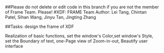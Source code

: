 ##Please do not delete or edit code in this branch if you are not the member of Frame Team. Please!
#XDF: FRAME Team
Author: Lei Tang, Chintan Patel, Sihan Wang, Jinyu Tan, Jingting Zhang

##Tasks: design the frame of XDF

Realization of basic functions, set the window's Color,set window's Style, set the Boundary of text, one-Page view of Zoom-in-out, Beautify user interface



